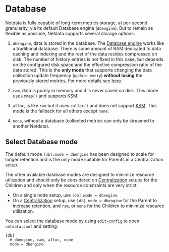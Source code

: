 # Database

Netdata is fully capable of long-term metrics storage, at per-second granularity, via its default Database engine
(`dbengine`). But to remain as flexible as possible, Netdata supports several storage options:

1. `dbengine`, data is stored in the database. The [Database engine](/src/database/engine/README.md) works like a traditional database. There is some amount of RAM dedicated to data caching and indexing and the rest of the data resides compressed on disk. The number of history entries is not fixed in this case, but depends on the configured disk space and the effective compression ratio of the data stored. This is the **only mode** that supports changing the data collection update frequency (`update every`) **without losing** the previously stored metrics. For more details see [here](/src/database/engine/README.md).

2. `ram`, data is purely in memory and it is never saved on disk. This mode uses `mmap()` and supports [KSM](/docs/netdata-agent/configuration/optimizing-metrics-database/optimization-with-ksm.md).

3. `alloc`, is like `ram` but it uses `calloc()` and does not support [KSM](/docs/netdata-agent/configuration/optimizing-metrics-database/optimization-with-ksm.md). This mode is the fallback for all others except `none`.

4. `none`, without a database (collected metrics can only be streamed to another Netdata).

## Select Database mode

The default mode `[db].mode = dbengine` has been designed to scale for longer retention and is the only mode suitable for Parents in a Centralization setup.

The other available database modes are designed to minimize resource utilization and should only be considered on [Centralization](/docs/observability-centralization-points/README.md) setups for the Children and only when the resource constraints are very strict.

- On a single node setup, use `[db].mode = dbengine`.
- On a [Centralization](/docs/observability-centralization-points/README.md) setup, use `[db].mode = dbengine` for the Parent to increase retention, and `ram`, or `none` for the Children to minimize resource utilization.

You can select the database mode by using [`edit-config`](/docs/netdata-agent/configuration/README.md#edit-a-configuration-file-using-edit-config) to open `netdata.conf` and setting:

```text
[db]
  # dbengine, ram, alloc, none
  mode = dbengine
```
